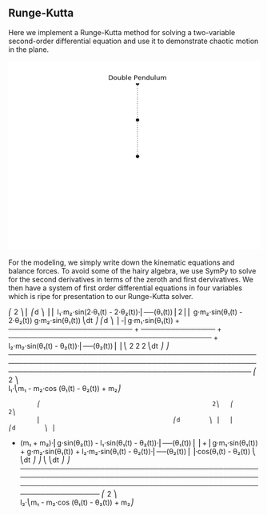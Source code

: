 ## Runge-Kutta

Here we implement a Runge-Kutta method for solving a 
two-variable second-order differential equation
and use it to demonstrate chaotic motion in the plane.


![Double-pendulum](/images/double_pendulum.gif)


For the modeling, we simply write down the kinematic equations
and balance forces. To avoid some of the hairy algebra,
we use SymPy to solve for the second derivatives in terms
of the zeroth and first dervivatives. We then have a system
of first order differential equations in four variables which
is ripe for presentation to our Runge-Kutta solver.


 ⎛                                                                                                        2                                        ⎞ 
 ⎜                                                                                             ⎛d        ⎞                                         ⎟ 
 ⎜                                                                l₁⋅m₂⋅sin(2⋅θ₁(t) - 2⋅θ₂(t))⋅⎜──(θ₁(t))⎟                                        2⎟ 
 ⎜                  g⋅m₂⋅sin(θ₁(t) - 2⋅θ₂(t))   g⋅m₂⋅sin(θ₁(t))                                ⎝dt       ⎠                             ⎛d        ⎞ ⎟ 
-⎜g⋅m₁⋅sin(θ₁(t)) + ───────────────────────── + ─────────────── + ───────────────────────────────────────── + l₂⋅m₂⋅sin(θ₁(t) - θ₂(t))⋅⎜──(θ₂(t))⎟ ⎟ 
 ⎝                              2                      2                              2                                                ⎝dt       ⎠ ⎠ 
─────────────────────────────────────────────────────────────────────────────────────────────────────────────────────────────────────────────────────
                                                           ⎛           2                    ⎞                                                        
                                                        l₁⋅⎝m₁ - m₂⋅cos (θ₁(t) - θ₂(t)) + m₂⎠                                                        


            ⎛                                                2⎞   ⎛                                                                        2⎞                   
            ⎜                                     ⎛d        ⎞ ⎟   ⎜                                                             ⎛d        ⎞ ⎟                   
- (m₁ + m₂)⋅⎜g⋅sin(θ₂(t)) - l₁⋅sin(θ₁(t) - θ₂(t))⋅⎜──(θ₁(t))⎟ ⎟ + ⎜g⋅m₁⋅sin(θ₁(t)) + g⋅m₂⋅sin(θ₁(t)) + l₂⋅m₂⋅sin(θ₁(t) - θ₂(t))⋅⎜──(θ₂(t))⎟ ⎟⋅cos(θ₁(t) - θ₂(t))
            ⎝                                     ⎝dt       ⎠ ⎠   ⎝                                                             ⎝dt       ⎠ ⎠                   
────────────────────────────────────────────────────────────────────────────────────────────────────────────────────────────────────────────────────────────────
                                                                ⎛           2                    ⎞                                                              
                                                             l₂⋅⎝m₁ - m₂⋅cos (θ₁(t) - θ₂(t)) + m₂⎠                                                              
